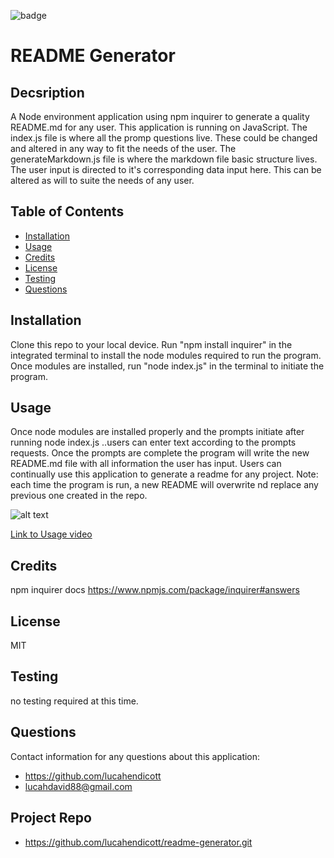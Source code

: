 
![badge](https://img.shields.io/badge/license-MIT-brightgreen)   
# README Generator  

## Decsription  
A Node environment application using npm inquirer to generate a quality README.md for any user. This application is running on JavaScript. The index.js file is where all the promp questions live. These could be changed and altered in any way to fit the needs of the user. The generateMarkdown.js file is where the markdown file basic structure lives. The user input is directed to it's corresponding data input here. This can be altered as will to suite the needs of any user. 

## Table of Contents  
* [Installation](#installation)  
* [Usage](#usage)  
* [Credits](#credits)    
* [License](#license)  
* [Testing](#testing)  
* [Questions](#questions)  

## Installation  
Clone this repo to your local device. Run "npm install inquirer" in the integrated terminal to install the node modules required to run the program. Once modules are installed, run "node index.js" in the terminal to initiate the program.   

## Usage  
Once node modules are installed properly and the prompts initiate after running node index.js ..users can enter text according to the prompts requests. Once the prompts are complete the program will write the new README.md file with all information the user has input. Users can continually use this application to generate a readme for any project. Note: each time the program is run, a new README will overwrite nd replace any previous one created in the repo. 

![alt text](readme-gif.gif)

[Link to Usage video](https://drive.google.com/file/d/1oAytnzKCijZR175e1ZsAHij313S1qSs3/view)

## Credits  
npm inquirer docs https://www.npmjs.com/package/inquirer#answers    

## License  
MIT  

## Testing  
no testing required at this time.

## Questions  
Contact information for any questions about this application: 
* https://github.com/lucahendicott  
* lucahdavid88@gmail.com  

## Project Repo
* https://github.com/lucahendicott/readme-generator.git

